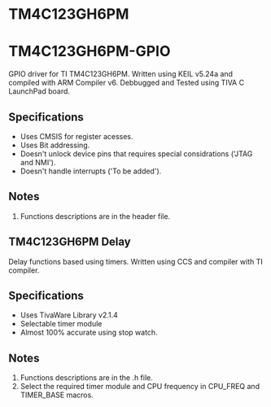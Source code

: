 # TM4C123GH6PM

# TM4C123GH6PM-GPIO
GPIO driver for TI TM4C123GH6PM. Written using KEIL v5.24a and compiled with ARM Compiler v6. Debbugged and Tested using TIVA C LaunchPad board.

## Specifications
*  Uses CMSIS for register acesses.
*  Uses Bit addressing.
*  Doesn't unlock device pins that requires special considrations ('JTAG and NMI').
*  Doesn't handle interrupts ('To be added').

## Notes
1.  Functions descriptions are in the header file.

## TM4C123GH6PM Delay
Delay functions based using timers. Written using CCS and compiler with TI compiler.
## Specifications
* Uses TivaWare Library v2.1.4
* Selectable timer module
* Almost 100% accurate using stop watch.
## Notes
1. Functions descriptions are in the .h file.
2. Select the required timer module and CPU frequency in CPU_FREQ and TIMER_BASE macros.
